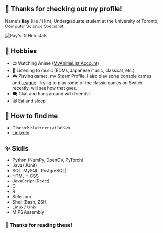## 🦊 Thanks for checking out my profile!

Name's **Ray** (He / Him), Undergraduate student at the University of Toronto, Computer Science Specialist. 

![Ray's GitHub stats](https://github-readme-stats.vercel.app/api?username=lei-tin&show_icons=true&theme=vue&rank_icon=github)

## 💖 Hobbies

- 📺 Watching Anime ([MyAnimeList Account](https://myanimelist.net/profile/HLeiTR))
- 🎵 Listening to music (EDMs, Japanese music, classical, etc.)
- 🎮 Playing games, my [Steam Profile](https://steamcommunity.com/id/Lei_Tin/), I also play some console games and [League](https://www.op.gg/summoners/na/HLeiTR). Trying to play some of the classic games on Switch recently, will see how that goes. 
- 🗨️ Chat and hang around with friends!
- 😿 Eat and sleep

## 📧 How to find me

- Discord: `hleitr` or `LeiT#5929`
- [LinkedIn](https://www.linkedin.com/in/shouyihung/)

## ✨ Skills

- Python (NumPy, OpenCV, PyTorch)
- Java (JUnit)
- SQL (MySQL, PostgreSQL)
- HTML + CSS
- JavaScript (React)
- C
- R
- Selenium
- Shell (Bash, ZSH)
- Linux / Unix
- MIPS Assembly

### 💓 Thanks for reading these!
